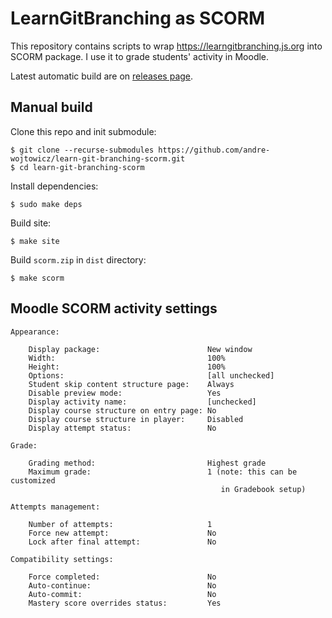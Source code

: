# LearnGitBranching as SCORM

This repository contains scripts to wrap <https://learngitbranching.js.org> into SCORM package. I use it to grade students' activity in Moodle.

Latest automatic build are on [releases page](https://github.com/andre-wojtowicz/learn-git-branching-scorm/releases).

## Manual build

Clone this repo and init submodule:

```shell
$ git clone --recurse-submodules https://github.com/andre-wojtowicz/learn-git-branching-scorm.git
$ cd learn-git-branching-scorm
```

Install dependencies:

```shell
$ sudo make deps
```

Build site:

```shell
$ make site
```

Build `scorm.zip` in `dist` directory:

```shell
$ make scorm
```

## Moodle SCORM activity settings

```plaintext
Appearance:

    Display package:                        New window
    Width:                                  100%
    Height:                                 100%
    Options:                                [all unchecked]
    Student skip content structure page:    Always
    Disable preview mode:                   Yes
    Display activity name:                  [unchecked]
    Display course structure on entry page: No
    Display course structure in player:     Disabled
    Display attempt status:                 No

Grade:

    Grading method:                         Highest grade
    Maximum grade:                          1 (note: this can be customized
                                               in Gradebook setup)

Attempts management:

    Number of attempts:                     1
    Force new attempt:                      No
    Lock after final attempt:               No

Compatibility settings:

    Force completed:                        No
    Auto-continue:                          No
    Auto-commit:                            No
    Mastery score overrides status:         Yes
```